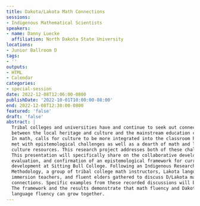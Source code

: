```yaml
---
title: Dakota/Lakota Math Connections
sessions:
- Indigenous Mathematical Scientists
speakers:
- name: Danny Luecke
  affiliation: North Dakota State University
locations:
- Junior Ballroom D
tags:
- ''
outputs:
- HTML
- Calendar
categories:
- special-session
date: 2022-12-08T12:06:00-0800
publishDate: '2022-10-01T10:00:00-08:00'
end: 2022-12-08T12:30:00-0800
featured: 'false'
draft: 'false'
abstract: |
  Tribal colleges and universities have and continue to seek out connections
  between the local heritage and culture and the mainstream education content.
  In math, calls for culture to be more integrated into the classroom have been
  met with epistemological challenges as well as a dearth of math and local
  culture resources. This research project addresses both of these challenges.
  This presentation will specifically share on the collaborative development,
  evaluation, and confirmation of an epistemological framework for curriculum
  development at Sitting Bull College. Following an Indigenous Research
  Methodology, a group of tribal college math instructors, Lakota language
  immersion teachers, and fluent elders gathered to discuss D/Lakota math
  connections. Specific examples from these recorded discussions will be shared.
  The framework and the results demonstrate that math fluency and Dakota/Lakota
  language fluency can grow together.
---
```

